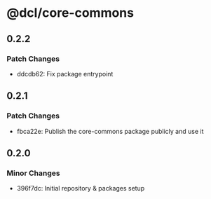 # @dcl/core-commons

## 0.2.2

### Patch Changes

- ddcdb62: Fix package entrypoint

## 0.2.1

### Patch Changes

- fbca22e: Publish the core-commons package publicly and use it

## 0.2.0

### Minor Changes

- 396f7dc: Initial repository & packages setup
